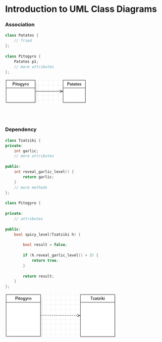 # Introduction to UML Class Diagrams
### Association

```cpp
class Patates {
	// fried
};

class Pitogyro {
	Patates p1;
	// more attributes
};

```
![A simple class association](./assets/association01.png)


<br>
<br>

### Dependency

```cpp
class Tzatziki {
private:	
	int garlic;
	// more attributes

public:
	int reveal_garlic_level() {
		return garlic;
	}
	// more methods
};

class Pitogyro {

private:
	// attributes

public:
	bool spicy_level(Tzatziki h) {
		
		bool result = false;
		
		if (h.reveal_garlic_level() > 3) {
			return true;
		}
		
		return result;
	}
};
```

![A simple class dependency](./assets/dependency01.png)
